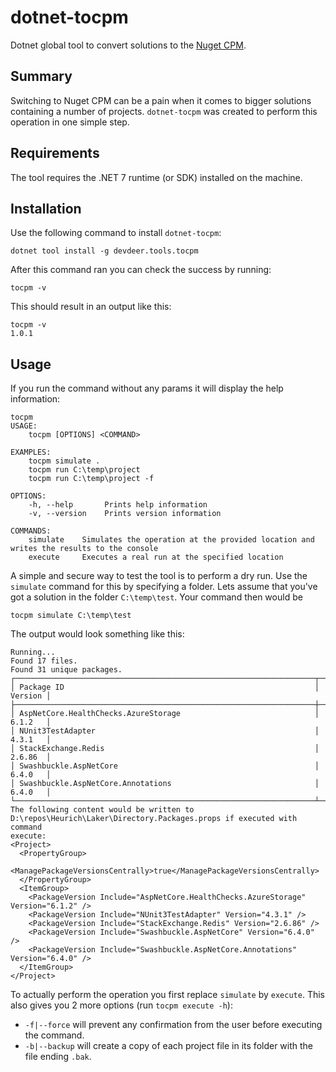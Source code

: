 # dotnet-tocpm

Dotnet global tool to convert solutions to the [Nuget CPM](https://devblogs.microsoft.com/nuget/introducing-central-package-management/).

## Summary

Switching to Nuget CPM can be a pain when it comes to bigger solutions containing a number of projects. `dotnet-tocpm` was created to perform this operation in one simple step.

## Requirements

The tool requires the .NET 7 runtime (or SDK) installed on the machine.

## Installation

Use the following command to install `dotnet-tocpm`:

```shell
dotnet tool install -g devdeer.tools.tocpm
```

After this command ran you can check the success by running:

```shell
tocpm -v
```

This should result in an output like this:

```shell
tocpm -v
1.0.1
```

## Usage

If you run the command without any params it will display the help information:

```shell
tocpm
USAGE:
    tocpm [OPTIONS] <COMMAND>

EXAMPLES:
    tocpm simulate .
    tocpm run C:\temp\project
    tocpm run C:\temp\project -f

OPTIONS:
    -h, --help       Prints help information
    -v, --version    Prints version information

COMMANDS:
    simulate    Simulates the operation at the provided location and writes the results to the console
    execute     Executes a real run at the specified location

```

A simple and secure way to test the tool is to perform a dry run. Use the `simulate` command for this by specifying a folder. Lets assume that you've got a solution in the folder `C:\temp\test`. Your command then would be

```shell
tocpm simulate C:\temp\test
```

The output would look something like this:

```shell
Running...
Found 17 files.
Found 31 unique packages.
┌───────────────────────────────────────────────────────────────────┬─────────┐
│ Package ID                                                        │ Version │
├───────────────────────────────────────────────────────────────────┼─────────┤
│ AspNetCore.HealthChecks.AzureStorage                              │ 6.1.2   │
│ NUnit3TestAdapter                                                 │ 4.3.1   │
│ StackExchange.Redis                                               │ 2.6.86  │
│ Swashbuckle.AspNetCore                                            │ 6.4.0   │
│ Swashbuckle.AspNetCore.Annotations                                │ 6.4.0   │
└───────────────────────────────────────────────────────────────────┴─────────┘
The following content would be written to D:\repos\Heurich\Laker\Directory.Packages.props if executed with command
execute:
<Project>
  <PropertyGroup>
    <ManagePackageVersionsCentrally>true</ManagePackageVersionsCentrally>
  </PropertyGroup>
  <ItemGroup>
    <PackageVersion Include="AspNetCore.HealthChecks.AzureStorage" Version="6.1.2" />
    <PackageVersion Include="NUnit3TestAdapter" Version="4.3.1" />
    <PackageVersion Include="StackExchange.Redis" Version="2.6.86" />
    <PackageVersion Include="Swashbuckle.AspNetCore" Version="6.4.0" />
    <PackageVersion Include="Swashbuckle.AspNetCore.Annotations" Version="6.4.0" />
  </ItemGroup>
</Project>
```

To actually perform the operation you first replace `simulate` by `execute`. This also gives you 2 more options (run `tocpm execute -h`):

- `-f|--force` will prevent any confirmation from the user before executing the command.
- `-b|--backup` will create a copy of each project file in its folder with the file ending `.bak`.
